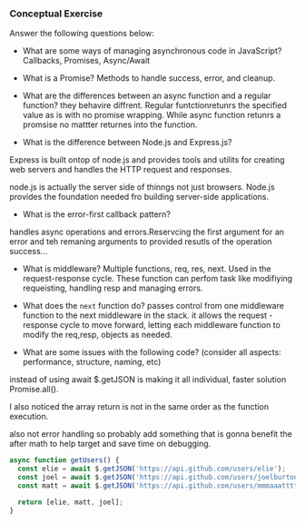 ### Conceptual Exercise

Answer the following questions below:

- What are some ways of managing asynchronous code in JavaScript?
Callbacks, Promises, Async/Await 
- What is a Promise?
 Methods to handle success, error, and cleanup.

- What are the differences between an async function and a regular function?
  they behavire diffrent. Regular funtctionretunrs the specified value as is with no promise wrapping. While async function retunrs a promsise no mattter returnes into the function.
- What is the difference between Node.js and Express.js?

Express is built ontop of node.js and provides tools and utilits for creating web servers and handles the HTTP request and responses. 

node.js is actually the server side of thinngs not just browsers. Node.js provides the foundation needed fro building server-side applications.

- What is the error-first callback pattern?

handles async operations and errors.Reservcing the first argument for an error and teh remaning arguments to provided resutls of the operation success...

- What is middleware? Multiple functions, req, res, next. Used in the request-response cycle. These function can perfom task like modifiying requeisting, handling resp and managing errors. 

- What does the `next` function do? passes control from one middleware function to the next middleware in the stack. it allows the request -response cycle to move forward, letting each middleware function to modify the req,resp, objects as needed.

- What are some issues with the following code? (consider all aspects: performance, structure, naming, etc)

instead of using await $.getJSON is making it all individual, faster solution Promise.all().

I also noticed the array return is not in the same order as the function execution.

also not error handling so probably add something that is gonna benefit the after math to help target and save time on debugging.



```js
async function getUsers() {
  const elie = await $.getJSON('https://api.github.com/users/elie');
  const joel = await $.getJSON('https://api.github.com/users/joelburton');
  const matt = await $.getJSON('https://api.github.com/users/mmmaaatttttt');

  return [elie, matt, joel];
}
```
